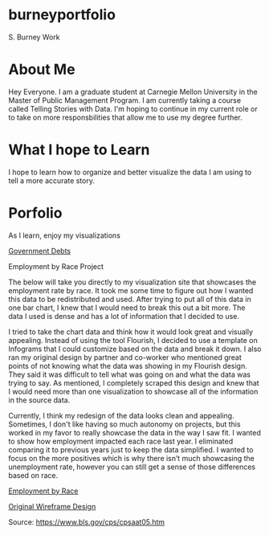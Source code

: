 # burneyportfolio
S. Burney Work

# About Me
Hey Everyone. I am a graduate student at Carnegie Mellon University in the Master of Public Management Program.  I am currently taking a course called Telling Stories with Data.  I'm hoping to continue in my current role or to take on more responsbilities that allow me to use my degree further.

# What I hope to Learn
I hope to learn how to organize and better visualize the data I am using to tell a more accurate story.  

# Porfolio
As I learn, enjoy my visualizations

[Government Debts](https://skburney.github.io/datavis2/)

Employment by Race Project

The below will take you directly to my visualization site that showcases the employment rate by race.  It took me some time to figure out how I wanted this data to be redistributed and used.  After trying to put all of this data in one bar chart, I knew that I would need to break this out a bit more.  The data I used is dense and has a lot of information that I decided to use. 

I tried to take the chart data and think how it would look great and visually appealing.  Instead of using the tool Flourish, I decided to use a template on Infograms that I could customize based on the data and break it down.  I also ran my original design by partner and co-worker who mentioned great points of not knowing what the data was showing in my Flourish design.  They said it was difficult to tell what was going on and what the data was trying to say.  As mentioned, I completely scraped this design and knew that I would need more than one visualization to showcase all of the information in the source data. 

Currently, I think my redesign of the data looks clean and appealing.  Sometimes, I don't like having so much autonomy on projects, but this worked in my favor to really showcase the data in the way I saw fit.  I wanted to show how employment impacted each race last year.  I eliminated comparing it to previous years just to keep the data simplified.  I wanted to focus on the more positives which is why there isn’t much showcasing the unemployment rate, however you can still get a sense of those differences based on race. 

[Employment by Race](https://infogram.com/employment-and-income-based-on-race-1hdw2jok8xoo6l0?live)

[Original Wireframe Design]()

Source: https://www.bls.gov/cps/cpsaat05.htm




